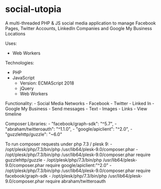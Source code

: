 # social-utopia
A multi-threaded PHP & JS social media application to manage Facebook Pages, Twitter Accounts, LinkedIn Companies and Google My Business Locations

Uses:
- Web Workers

Technologies:
- PHP
- JavaScript
    - Version: ECMAScript 2018
    - jQuery
    - Web Workers

Functionality:
    - Social Media Networks
        - Facebook
        - Twitter
        - Linked In
        - Google My Business
    - Send messages
        - Text
        - Images
        - Links
    - View timeline

Composer Libraries:
    - "facebook/graph-sdk": "^5.7",
    - "abraham/twitteroauth": "^1.1.0",
    - "google/apiclient": "^2.0",
    - "guzzlehttp/guzzle": "~6.0"

To run composer requests under php 7.3 / plesk 9:
    - /opt/plesk/php/7.3/bin/php /usr/lib64/plesk-9.0/composer.phar
    - /opt/plesk/php/7.3/bin/php /usr/lib64/plesk-9.0/composer.phar require guzzlehttp/guzzle
    - /opt/plesk/php/7.3/bin/php /usr/lib64/plesk-9.0/composer.phar require google/apiclient:"^2.0"
    - /opt/plesk/php/7.3/bin/php /usr/lib64/plesk-9.0/composer.phar require facebook/graph-sdk
    - /opt/plesk/php/7.3/bin/php /usr/lib64/plesk-9.0/composer.phar  require abraham/twitteroauth